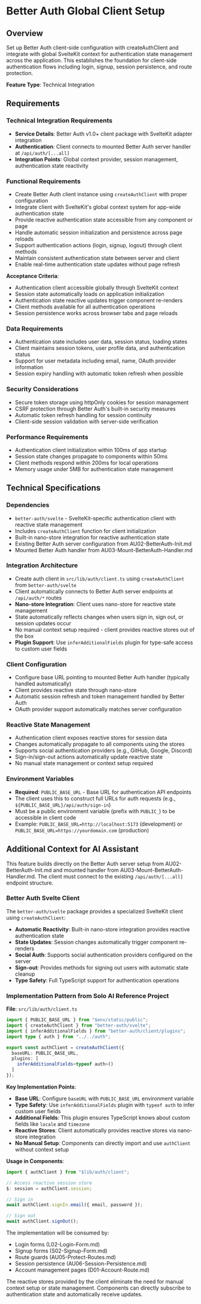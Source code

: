 # Better Auth Global Client Setup

## Overview
Set up Better Auth client-side configuration with createAuthClient and integrate with global SvelteKit context for authentication state management across the application. This establishes the foundation for client-side authentication flows including login, signup, session persistence, and route protection.

**Feature Type**: Technical Integration

## Requirements

### Technical Integration Requirements
- **Service Details**: Better Auth v1.0+ client package with SvelteKit adapter integration
- **Authentication**: Client connects to mounted Better Auth server handler at `/api/auth/[...all]`
- **Integration Points**: Global context provider, session management, authentication state reactivity

### Functional Requirements
- Create Better Auth client instance using `createAuthClient` with proper configuration
- Integrate client with SvelteKit's global context system for app-wide authentication state
- Provide reactive authentication state accessible from any component or page
- Handle automatic session initialization and persistence across page reloads
- Support authentication actions (login, signup, logout) through client methods
- Maintain consistent authentication state between server and client
- Enable real-time authentication state updates without page refresh

**Acceptance Criteria**:
- Authentication client accessible globally through SvelteKit context
- Session state automatically loads on application initialization
- Authentication state reactive updates trigger component re-renders
- Client methods available for all authentication operations
- Session persistence works across browser tabs and page reloads

### Data Requirements
- Authentication state includes user data, session status, loading states
- Client maintains session tokens, user profile data, and authentication status
- Support for user metadata including email, name, OAuth provider information
- Session expiry handling with automatic token refresh when possible

### Security Considerations
- Secure token storage using httpOnly cookies for session management
- CSRF protection through Better Auth's built-in security measures
- Automatic token refresh handling for session continuity
- Client-side session validation with server-side verification

### Performance Requirements
- Authentication client initialization within 100ms of app startup
- Session state changes propagate to components within 50ms
- Client methods respond within 200ms for local operations
- Memory usage under 5MB for authentication state management

## Technical Specifications

### Dependencies
- `better-auth/svelte` - SvelteKit-specific authentication client with reactive state management
- Includes `createAuthClient` function for client initialization
- Built-in nano-store integration for reactive authentication state
- Existing Better Auth server configuration from AU02-BetterAuth-Init.md
- Mounted Better Auth handler from AU03-Mount-BetterAuth-Handler.md

### Integration Architecture
- Create auth client in `src/lib/auth/client.ts` using `createAuthClient` from `better-auth/svelte`
- Client automatically connects to Better Auth server endpoints at `/api/auth/*` routes
- **Nano-store Integration**: Client uses nano-store for reactive state management
- State automatically reflects changes when users sign in, sign out, or session updates occur
- No manual context setup required - client provides reactive stores out of the box
- **Plugin Support**: Use `inferAdditionalFields` plugin for type-safe access to custom user fields

### Client Configuration
- Configure base URL pointing to mounted Better Auth handler (typically handled automatically)
- Client provides reactive state through nano-store
- Automatic session refresh and token management handled by Better Auth
- OAuth provider support automatically matches server configuration

### Reactive State Management
- Authentication client exposes reactive stores for session data
- Changes automatically propagate to all components using the stores
- Supports social authentication providers (e.g., GitHub, Google, Discord)
- Sign-in/sign-out actions automatically update reactive state
- No manual state management or context setup required

### Environment Variables
- **Required**: `PUBLIC_BASE_URL` - Base URL for authentication API endpoints
- The client uses this to construct full URLs for auth requests (e.g., `${PUBLIC_BASE_URL}/api/auth/sign-in`)
- Must be a public environment variable (prefix with `PUBLIC_`) to be accessible in client code
- Example: `PUBLIC_BASE_URL=http://localhost:5173` (development) or `PUBLIC_BASE_URL=https://yourdomain.com` (production)

## Additional Context for AI Assistant

This feature builds directly on the Better Auth server setup from AU02-BetterAuth-Init.md and mounted handler from AU03-Mount-BetterAuth-Handler.md. The client must connect to the existing `/api/auth/[...all]` endpoint structure.

### Better Auth Svelte Client
The `better-auth/svelte` package provides a specialized SvelteKit client using `createAuthClient`:
- **Automatic Reactivity**: Built-in nano-store integration provides reactive authentication state
- **State Updates**: Session changes automatically trigger component re-renders
- **Social Auth**: Supports social authentication providers configured on the server
- **Sign-out**: Provides methods for signing out users with automatic state cleanup
- **Type Safety**: Full TypeScript support for authentication operations

### Implementation Pattern from Solo AI Reference Project

**File**: `src/lib/auth/client.ts`

```typescript
import { PUBLIC_BASE_URL } from "$env/static/public";
import { createAuthClient } from "better-auth/svelte";
import { inferAdditionalFields } from "better-auth/client/plugins";
import type { auth } from "../../auth";

export const authClient = createAuthClient({
  baseURL: PUBLIC_BASE_URL,
  plugins: [
    inferAdditionalFields<typeof auth>()
  ]
});
```

**Key Implementation Points**:
- **Base URL**: Configure `baseURL` with `PUBLIC_BASE_URL` environment variable
- **Type Safety**: Use `inferAdditionalFields` plugin with `typeof auth` to infer custom user fields
- **Additional Fields**: This plugin ensures TypeScript knows about custom fields like `locale` and `timezone`
- **Reactive Stores**: Client automatically provides reactive stores via nano-store integration
- **No Manual Setup**: Components can directly import and use `authClient` without context setup

**Usage in Components**:
```typescript
import { authClient } from "$lib/auth/client";

// Access reactive session store
$: session = authClient.session;

// Sign in
await authClient.signIn.email({ email, password });

// Sign out
await authClient.signOut();
```

The implementation will be consumed by:
- Login forms (L02-Login-Form.md)
- Signup forms (S02-Signup-Form.md)
- Route guards (AU05-Protect-Routes.md)
- Session persistence (AU06-Session-Persistence.md)
- Account management pages (D01-Account-Route.md)

The reactive stores provided by the client eliminate the need for manual context setup or state management. Components can directly subscribe to authentication state and automatically receive updates.
